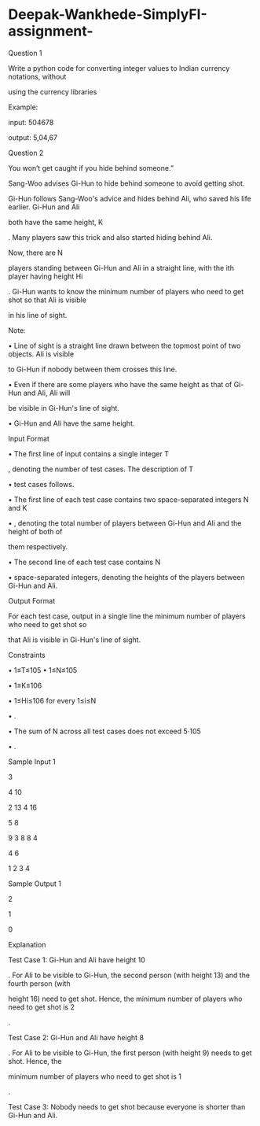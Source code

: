 # Deepak-Wankhede-SimplyFI-assignment-


Question 1

Write a python code for converting integer values to Indian currency notations, without 

using the currency libraries

Example:

input: 504678

output: 5,04,67

Question 2

You won’t get caught if you hide behind someone.”

Sang-Woo advises Gi-Hun to hide behind someone to avoid getting shot.

Gi-Hun follows Sang-Woo's advice and hides behind Ali, who saved his life earlier. Gi-Hun and Ali 

both have the same height, K

. Many players saw this trick and also started hiding behind Ali. 

Now, there are N

players standing between Gi-Hun and Ali in a straight line, with the ith player having height Hi

. Gi-Hun wants to know the minimum number of players who need to get shot so that Ali is visible 

in his line of sight.

Note:

• Line of sight is a straight line drawn between the topmost point of two objects. Ali is visible 

to Gi-Hun if nobody between them crosses this line. 

• Even if there are some players who have the same height as that of Gi-Hun and Ali, Ali will 

be visible in Gi-Hun's line of sight. 

• Gi-Hun and Ali have the same height. 

Input Format

• The first line of input contains a single integer T

, denoting the number of test cases. The description of T

• test cases follows. 

• The first line of each test case contains two space-separated integers N and K

• , denoting the total number of players between Gi-Hun and Ali and the height of both of 

them respectively. 

• The second line of each test case contains N

• space-separated integers, denoting the heights of the players between Gi-Hun and Ali. 

Output Format

For each test case, output in a single line the minimum number of players who need to get shot so 

that Ali is visible in Gi-Hun's line of sight.

Constraints

• 1≤T≤105
• 1≤N≤105

• 1≤K≤106

• 1≤Hi≤106 for every 1≤i≤N

• . 

• The sum of N across all test cases does not exceed 5⋅105

• . 

Sample Input 1 

3

4 10

2 13 4 16

5 8

9 3 8 8 4

4 6

1 2 3 4

Sample Output 1 

2

1

0

Explanation

Test Case 1: Gi-Hun and Ali have height 10

. For Ali to be visible to Gi-Hun, the second person (with height 13) and the fourth person (with 

height 16) need to get shot. Hence, the minimum number of players who need to get shot is 2

.

Test Case 2: Gi-Hun and Ali have height 8

. For Ali to be visible to Gi-Hun, the first person (with height 9) needs to get shot. Hence, the 

minimum number of players who need to get shot is 1

.

Test Case 3: Nobody needs to get shot because everyone is shorter than Gi-Hun and Ali.
